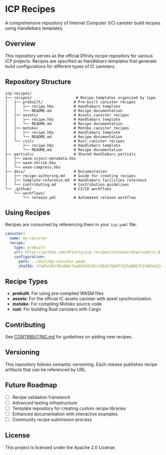 # ICP Recipes

A comprehensive repository of Internet Computer (IC) canister build recipes using Handlebars templates.

## Overview

This repository serves as the official Dfinity recipe repository for various ICP projects. Recipes are specified as Handlebars templates that generate build configurations for different types of IC canisters.

## Repository Structure

```
icp-recipes/
├── recipes/                    # Recipe templates organized by type
│   ├── prebuilt/              # Pre-built canister recipes
│   │   ├── recipe.hbs         # Handlebars template
│   │   └── README.md          # Recipe documentation
│   ├── assets/                # Assets canister recipes
│   │   ├── recipe.hbs         # Handlebars template
│   │   └── README.md          # Recipe documentation
│   ├── motoko/                # Motoko canister recipes
│   │   ├── recipe.hbs         # Handlebars template
│   │   └── README.md          # Recipe documentation
│   └── rust/                  # Rust canister recipes
│       ├── recipe.hbs         # Handlebars template
│       └── README.md          # Recipe documentation
├── partials/                  # Shared Handlebars partials
│   ├── wasm-inject-metadata.hbs
│   ├── wasm-shrink.hbs
│   └── wasm-compress.hbs
├── docs/                      # Documentation
│   ├── recipe-authoring.md    # Guide for creating recipes
│   ├── template-reference.md  # Handlebars facilities reference
│   └── contributing.md        # Contribution guidelines
└── .github/                   # CI/CD workflows
    └── workflows/
        └── release.yml        # Automated release workflow
```

## Using Recipes

Recipes are consumed by referencing them in your `icp.yaml` file:

```yaml
canister:
  name: my-canister
  recipe:
    type: prebuilt
    url: https://github.com/dfinity/icp-recipes/releases/download/v1.0.0/recipes/prebuilt/recipe.yml
    configuration:
      path: ../dist/my-canister.wasm
      sha256: 17a05e36278cd04c7ae6d3d3226c136267b9df7525a0657521405e22ec96be7a
```

## Recipe Types

- **prebuilt**: For using pre-compiled WASM files
- **assets**: For the official IC assets canister with asset synchronization
- **motoko**: For compiling Motoko source code
- **rust**: For building Rust canisters with Cargo

## Contributing

See [CONTRIBUTING.md](docs/contributing.md) for guidelines on adding new recipes.

## Versioning

This repository follows semantic versioning. Each release publishes recipe artifacts that can be referenced by URL.

## Future Roadmap

- [ ] Recipe validation framework
- [ ] Advanced testing infrastructure
- [ ] Template repository for creating custom recipe libraries
- [ ] Enhanced documentation with interactive examples
- [ ] Community recipe submission process

## License

This project is licensed under the Apache 2.0 License.
